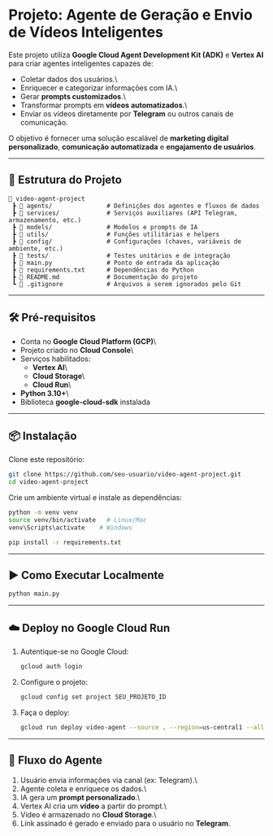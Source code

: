 # Projeto: Agente de Geração e Envio de Vídeos Inteligentes

Este projeto utiliza **Google Cloud Agent Development Kit (ADK)** e
**Vertex AI** para criar agentes inteligentes capazes de:

-   Coletar dados dos usuários.\
-   Enriquecer e categorizar informações com IA.\
-   Gerar **prompts customizados**.\
-   Transformar prompts em **vídeos automatizados**.\
-   Enviar os vídeos diretamente por **Telegram** ou outros canais de
    comunicação.

O objetivo é fornecer uma solução escalável de **marketing digital
personalizado**, **comunicação automatizada** e **engajamento de
usuários**.

------------------------------------------------------------------------

## 🚀 Estrutura do Projeto

    📂 video-agent-project
     ┣ 📂 agents/               # Definições dos agentes e fluxos de dados
     ┣ 📂 services/             # Serviços auxiliares (API Telegram, armazenamento, etc.)
     ┣ 📂 models/               # Modelos e prompts de IA
     ┣ 📂 utils/                # Funções utilitárias e helpers
     ┣ 📂 config/               # Configurações (chaves, variáveis de ambiente, etc.)
     ┣ 📂 tests/                # Testes unitários e de integração
     ┣ 📄 main.py               # Ponto de entrada da aplicação
     ┣ 📄 requirements.txt      # Dependências do Python
     ┣ 📄 README.md             # Documentação do projeto
     ┗ 📄 .gitignore            # Arquivos a serem ignorados pelo Git

------------------------------------------------------------------------

## 🛠️ Pré-requisitos

-   Conta no **Google Cloud Platform (GCP)**\
-   Projeto criado no **Cloud Console**\
-   Serviços habilitados:
    -   **Vertex AI**\
    -   **Cloud Storage**\
    -   **Cloud Run**\
-   **Python 3.10+**\
-   Biblioteca **google-cloud-sdk** instalada

------------------------------------------------------------------------

## 📦 Instalação

Clone este repositório:

``` bash
git clone https://github.com/seu-usuario/video-agent-project.git
cd video-agent-project
```

Crie um ambiente virtual e instale as dependências:

``` bash
python -m venv venv
source venv/bin/activate   # Linux/Mac
venv\Scripts\activate    # Windows

pip install -r requirements.txt
```

------------------------------------------------------------------------

## ▶️ Como Executar Localmente

``` bash
python main.py
```

------------------------------------------------------------------------

## ☁️ Deploy no Google Cloud Run

1.  Autentique-se no Google Cloud:

    ``` bash
    gcloud auth login
    ```

2.  Configure o projeto:

    ``` bash
    gcloud config set project SEU_PROJETO_ID
    ```

3.  Faça o deploy:

    ``` bash
    gcloud run deploy video-agent --source . --region=us-central1 --allow-unauthenticated
    ```

------------------------------------------------------------------------

## 🤖 Fluxo do Agente

1.  Usuário envia informações via canal (ex: Telegram).\
2.  Agente coleta e enriquece os dados.\
3.  IA gera um **prompt personalizado**.\
4.  Vertex AI cria um **vídeo** a partir do prompt.\
5.  Vídeo é armazenado no **Cloud Storage**.\
6.  Link assinado é gerado e enviado para o usuário no **Telegram**.


